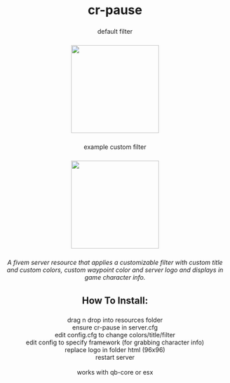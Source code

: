 <h1 align="center">cr-pause</h1>

###

<p align="center">default filter</p>

###

<div align="center">
  <img height="200" src="https://i.ibb.co/vcR8v3X/cr-pause1-2.png"  />
</div>

###

<p align="center">example custom filter</p>

###

<div align="center">
  <img height="200" src="https://i.ibb.co/qD88rQv/cr-pause1-2-customfilter.png"  />
</div>

###

<h6 align="center">A fivem server resource that applies a customizable filter with custom title and custom colors, custom waypoint color and server logo and displays in game character info.</h6>

###

<h2 align="center">How To Install:</h2>

###

<p align="center">drag n drop into resources folder<br>ensure cr-pause in server.cfg<br>edit config.cfg to change colors/title/filter<br>edit config to specify framework (for grabbing character info)<br>replace logo in folder html (96x96)<br>restart server<br><br>works with qb-core or esx</p>

###